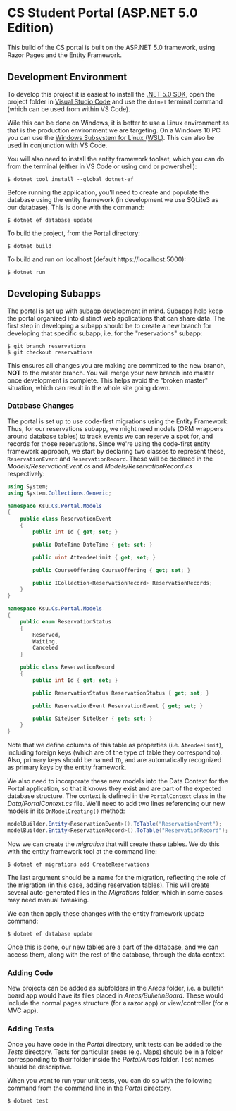 # CS Student Portal (ASP.NET 5.0 Edition)

This build of the CS portal is built on the ASP.NET 5.0 framework, using Razor Pages and the Entity Framework.

## Development Environment

To develop this project it is easiest to install the [.NET 5.0 SDK](https://dotnet.microsoft.com/download), open the project folder in [Visual Studio Code](https://code.visualstudio.com/) and use the `dotnet` terminal command (which can be used from within VS Code).

Wile this can be done on Windows, it is better to use a Linux environment as that is the production environment we are targeting.  On a Windows 10 PC you can use the [Windows Subsystem for Linux (WSL)](https://docs.microsoft.com/en-us/windows/wsl/install-win10).  This can also be used in conjunction with VS Code.

You will also need to install the entity framework toolset, which you can do from the terminal (either in VS Code or using cmd or powershell):

```
$ dotnet tool install --global dotnet-ef
```

Before running the application, you'll need to create and populate the database using the entity framework (in development we use SQLite3 as our database).  This is done with the command:

```
$ dotnet ef database update
```

To build the project, from the Portal directory:

```
$ dotnet build 
```

To build and run on localhost (default https://localhost:5000):

```
$ dotnet run 
```

## Developing Subapps 

The portal is set up with subapp development in mind.  Subapps help keep the portal organized into distinct web applications that can share data. The first step in developing a subapp should be to create a new branch for developing that specific subapp, i.e. for the "reservations" subapp:

```
$ git branch reservations 
$ git checkout reservations 
```

This ensures all changes you are making are committed to the new branch, **NOT** to the master branch.  You will merge your new branch into master once development is complete.  This helps avoid the "broken master" situation, which can result in the whole site going down.

### Database Changes 

The portal is set up to use code-first migrations using the Entity Framework.  Thus, for our reservations subapp, we might need models (ORM wrappers around database tables) to track events we can reserve a spot for, and records for those reservations.  Since we're using the code-first entity framework approach, we start by declaring two classes to represent these, `ReservationEvent` and `ReservationRecord`.  These will be declared in the _Models/ReservationEvent.cs_ and _Models/ReservationRecord.cs_ respectively:

```csharp
using System;
using System.Collections.Generic;

namespace Ksu.Cs.Portal.Models
{
    public class ReservationEvent 
    {
        public int Id { get; set; }

        public DateTime DateTime { get; set; }

        public uint AttendeeLimit { get; set; }

        public CourseOffering CourseOffering { get; set; }

        public ICollection<ReservationRecord> ReservationRecords;
    }
}
```

```csharp
namespace Ksu.Cs.Portal.Models
{
    public enum ReservationStatus 
    {
        Reserved,
        Waiting,
        Canceled
    }

    public class ReservationRecord 
    {
        public int Id { get; set; }

        public ReservationStatus ReservationStatus { get; set; }

        public ReservationEvent ReservationEvent { get; set; }

        public SiteUser SiteUser { get; set; }
    }
}
```

Note that we define columns of this table as properties (i.e. `AtendeeLimit`), including foreign keys (which are of the type of table they correspond to).  Also, primary keys should be named `ID`, and are automatically recognized as primary keys by the entity framework.

We also need to incorporate these new models into the Data Context for the Portal application, so that it knows they exist and are part of the expected database structure.  The context is defined in the `PortalContext` class in the _Data/PortalContext.cs_ file.  We'll need to add two lines referencing our new models in its `OnModelCreating()` method:

```csharp 
modelBuilder.Entity<ReservationEvent>().ToTable("ReservationEvent");
modelBuilder.Entity<ReservationRecord>().ToTable("ReservationRecord");
```

Now we can create the _migration_ that will create these tables.  We do this with the entity framework tool at the command line:

```
$ dotnet ef migrations add CreateReservations
```

The last argument should be a name for the migration, reflecting the role of the migration (in this case, adding reservation tables).  This will create several auto-generated files in the _Migrations_ folder, which in some cases may need manual tweaking.

We can then apply these changes with the entity framework update command:

```
$ dotnet ef database update 
```

Once this is done, our new tables are a part of the database, and we can access them, along with the rest of the database, through the data context.

### Adding Code 
New projects can be added as subfolders in the _Areas_ folder, i.e. a bulletin board app would have its files placed in _Areas/BulletinBoard_.  These would include the normal pages structure (for a razor app) or view/controller (for a MVC app).

### Adding Tests

Once you have code in the _Portal_ directory, unit tests can be added to the _Tests_ directory. Tests for particular areas (e.g. Maps) should be in a folder corresponding to their folder inside the _Portal/Areas_ folder. Test names should be descriptive.

When you want to run your unit tests, you can do so with the following command from the command line in the _Portal_ directory.

```
$ dotnet test
```
